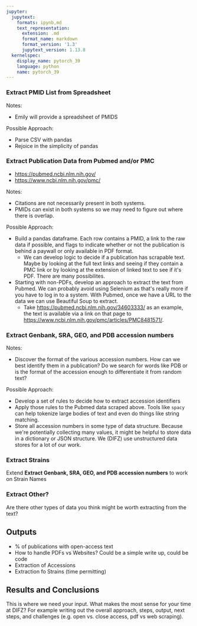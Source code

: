 ```yaml
---
jupyter:
  jupytext:
    formats: ipynb,md
    text_representation:
      extension: .md
      format_name: markdown
      format_version: '1.3'
      jupytext_version: 1.13.8
  kernelspec:
    display_name: pytorch_39
    language: python
    name: pytorch_39
---
```


### Extract PMID List from Spreadsheet

Notes:

* Emily will provide a spreadsheet of PMIDS

Possible Approach:

* Parse CSV with pandas
* Rejoice in the simplicity of pandas


### Extract Publication Data from Pubmed and/or PMC

* https://pubmed.ncbi.nlm.nih.gov/
* https://www.ncbi.nlm.nih.gov/pmc/

Notes:

* Citations are not necessarily present in both systems.
* PMIDs can exist in both systems so we may need to figure out where there is overlap.

Possible Approach:

* Build a pandas dataframe.  Each row contains a PMID, a link to the raw data if possible, and flags to indicate whether or not the publication is behind a paywall or only available in PDF format.
    * We can develop logic to decide if a publication has scrapable text.  Maybe by looking at the full text links and seeing if they contain a PMC link or by looking at the extension of linked text to see if it's PDF.  There are many possibilites.  
* Starting with non-PDFs, develop an approach to extract the text from Pubmed.  We can probably avoid using Selenium as that's really more if you have to log in to a system.  With Pubmed, once we have a URL to the data we can use Beautiful Soup to extract.  
    * Take https://pubmed.ncbi.nlm.nih.gov/34603333/ as an example, the text is available via a link on that page to https://www.ncbi.nlm.nih.gov/pmc/articles/PMC8481571/.  
    


### Extract Genbank, SRA, GEO, and PDB accession numbers

Notes:

* Discover the format of the various accession numbers.  How can we best identify them in a publication?  Do we search for words like PDB or is the format of the accession enough to differentiate it from random text?

Possible Approach:

* Develop a set of rules to decide how to extract accession identifiers
* Apply those rules to the Pubmed data scraped above.  Tools like `spacy` can help tokenize large bodies of text and even do things like string matching.  
* Store all accession numbers in some type of data structure.  Because we're potentially collecting many values, it might be helpful to store data in a dictionary or JSON structure.  We (DIFZ) use unstructured data stores for a lot of our work.



### Extract Strains

Extend **Extract Genbank, SRA, GEO, and PDB accession numbers** to work on Strain Names


### Extract Other?

Are there other types of data you think might be worth extracting from the text?


## Outputs

* % of publications with open-access text
* How to handle PDFs vs Websites?  Could be a simple write up, could be code
* Extraction of Accessions
* Extraction fo Strains (time permitting)


## Results and Conclusions

This is where we need your input.  What makes the most sense for your time at DIFZ?  For example writing out the overall approach, steps, output, next steps, and challenges (e.g. open vs. close access, pdf vs web scraping).  

```python

```
